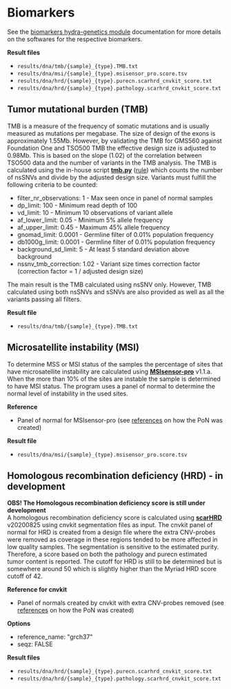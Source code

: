 # Biomarkers
See the [biomarkers hydra-genetics module](https://snv_indels.readthedocs.io/en/latest/) documentation for more details on the softwares for the respective biomarkers.

**Result files**

* `results/dna/tmb/{sample}_{type}.TMB.txt`
* `results/dna/msi/{sample}_{type}.msisensor_pro.score.tsv`
* `results/dna/hrd/{sample}_{type}.purecn.scarhrd_cnvkit_score.txt`
* `results/dna/hrd/{sample}_{type}.pathology.scarhrd_cnvkit_score.txt`

## Tumor mutational burden (TMB)
TMB is a measure of the frequency of somatic mutations and is usually measured as mutations per megabase. The size of design of the exons is approximately 1.55Mb. However, by validating the TMB for GMS560 against Foundation One and TSO500 TMB the effective design size is adjusted to 0.98Mb. This is based on the slope (1.02) of the correlation between TSO500 data and the number of variants in the TMB analysis. The TMB is calculated using the in-house script **[tmb.py](https://github.com/hydra-genetics/biomarker/blob/develop/workflow/scripts/tmb.py)** ([rule](https://github.com/hydra-genetics/biomarker/blob/develop/workflow/rules/tmb.smk))  which counts the number of nsSNVs and divide by the adjusted design size. Variants must fulfill the following criteria to be counted:

* filter_nr_observations: 1 - Max seen once in panel of normal samples
* dp_limit: 100 - Minimum read depth of 100
* vd_limit: 10 - Minimum 10 observations of variant allele
* af_lower_limit: 0.05 - Minimum 5% allele frequency
* af_upper_limit: 0.45 - Maximum 45% allele frequency
* gnomad_limit: 0.0001 - Germline filter of 0.01% population frequency
* db1000g_limit: 0.0001 - Germline filter of 0.01% population frequency
* background_sd_limit: 5 - At least 5 standard deviation above background
* nssnv_tmb_correction: 1.02 - Variant size times correction factor (correction factor = 1 / adjusted design size)

The main result is the TMB calculated using nsSNV only. However, TMB calculated using both nsSNVs and sSNVs are also provided as well as all the variants passing all filters.

**Result file**

* `results/dna/tmb/{sample}_{type}.TMB.txt`

## Microsatellite instability (MSI)
To determine MSS or MSI status of the samples the percentage of sites that have microsatellite instability are calculated using **[MSIsensor-pro]([https://github.com/xjtu-omics/msisensor-pro])** v1.1.a. When the more than 10% of the sites are instable the sample is determined to have MSI status. The program uses a panel of normal to determine the normal level of instability in the used sites.

**Reference**

* Panel of normal for MSIsensor-pro (see [references](references.md) on how the PoN was created)

**Result file**

* `results/dna/msi/{sample}_{type}.msisensor_pro.score.tsv`

## Homologous recombination deficiency (HRD) - in development
**OBS! The Homologous recombination deficiency score is still under development**  
A homologous recombination deficiency score is calculated using **[scarHRD](https://github.com/sztup/scarHRD)** v20200825 using cnvkit segmentation files as input. The cnvkit panel of normal for HRD is created from a design file where the extra CNV-probes were removed as coverage in these regions tended to be more affected in low quality samples. The segmentation is sensitive to the estimated purity. Therefore, a score based on both the pathology and purecn estimated tumor content is reported. The cutoff for HRD is still to be determined but is somewhere around 50 which is slightly higher than the Myriad HRD score cutoff of 42.

**Reference for cnvkit**

* Panel of normals created by cnvkit with extra CNV-probes removed (see [references](references.md) on how the PoN was created)

**Options**

* reference_name: "grch37"
* seqz: FALSE

**Result files**

* `results/dna/hrd/{sample}_{type}.purecn.scarhrd_cnvkit_score.txt`
* `results/dna/hrd/{sample}_{type}.pathology.scarhrd_cnvkit_score.txt`

